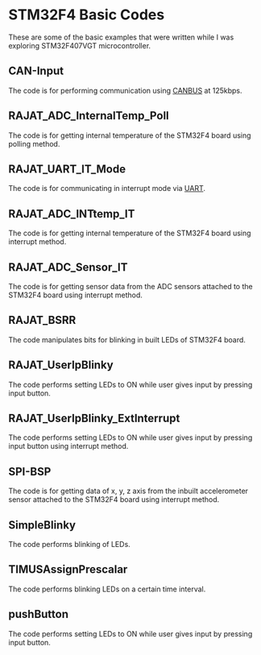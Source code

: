# STM32F4 Basic Codes
These are some of the basic examples that were written while I was exploring STM32F407VGT microcontroller.

## CAN-Input
The code is for performing communication using [CANBUS](
https://en.wikipedia.org/wiki/CAN_bus) at 125kbps.

## RAJAT_ADC_InternalTemp_Poll
The code is for getting internal temperature of the STM32F4 board using polling method.

## RAJAT_UART_IT_Mode
The code is for communicating in interrupt mode via [UART](https://en.wikipedia.org/wiki/Universal_asynchronous_receiver-transmitter).

## RAJAT_ADC_INTtemp_IT
The code is for getting internal temperature of the STM32F4 board using interrupt method.

## RAJAT_ADC_Sensor_IT
The code is for getting sensor data from the ADC sensors attached to the STM32F4 board using interrupt method.

## RAJAT_BSRR
The code manipulates bits for blinking in built LEDs of STM32F4 board.

## RAJAT_UserIpBlinky
The code performs setting LEDs to ON while user gives input by pressing input button.

## RAJAT_UserIpBlinky_ExtInterrupt
The code performs setting LEDs to ON while user gives input by pressing input button using interrupt method.

## SPI-BSP
The code is for getting data of x, y, z axis from the inbuilt accelerometer sensor attached to the STM32F4 board using interrupt method.
	
## SimpleBlinky
The code performs blinking of LEDs.

## TIMUSAssignPrescalar
The code performs blinking LEDs on a certain time interval.

## pushButton
The code performs setting LEDs to ON while user gives input by pressing input button.